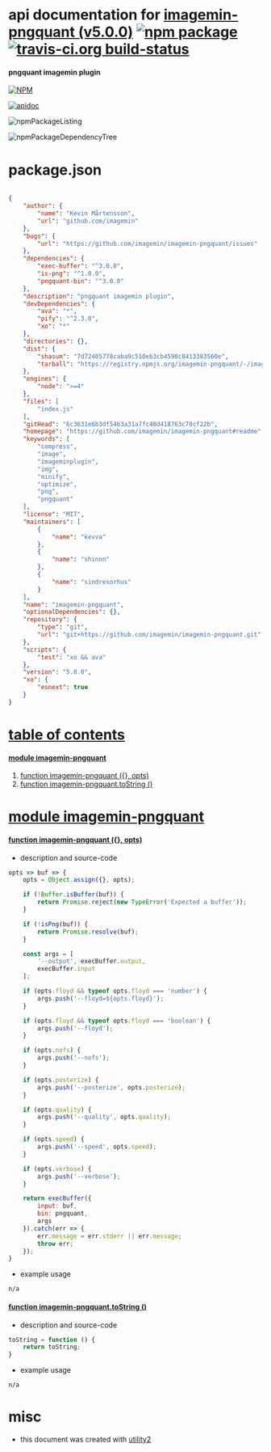 # api documentation for  [imagemin-pngquant (v5.0.0)](https://github.com/imagemin/imagemin-pngquant#readme)  [![npm package](https://img.shields.io/npm/v/npmdoc-imagemin-pngquant.svg?style=flat-square)](https://www.npmjs.org/package/npmdoc-imagemin-pngquant) [![travis-ci.org build-status](https://api.travis-ci.org/npmdoc/node-npmdoc-imagemin-pngquant.svg)](https://travis-ci.org/npmdoc/node-npmdoc-imagemin-pngquant)
#### pngquant imagemin plugin

[![NPM](https://nodei.co/npm/imagemin-pngquant.png?downloads=true&downloadRank=true&stars=true)](https://www.npmjs.com/package/imagemin-pngquant)

[![apidoc](https://npmdoc.github.io/node-npmdoc-imagemin-pngquant/build/screenCapture.buildCi.browser.apidoc.html.png)](https://npmdoc.github.io/node-npmdoc-imagemin-pngquant/build/apidoc.html)

![npmPackageListing](https://npmdoc.github.io/node-npmdoc-imagemin-pngquant/build/screenCapture.npmPackageListing.svg)

![npmPackageDependencyTree](https://npmdoc.github.io/node-npmdoc-imagemin-pngquant/build/screenCapture.npmPackageDependencyTree.svg)



# package.json

```json

{
    "author": {
        "name": "Kevin Mårtensson",
        "url": "github.com/imagemin"
    },
    "bugs": {
        "url": "https://github.com/imagemin/imagemin-pngquant/issues"
    },
    "dependencies": {
        "exec-buffer": "^3.0.0",
        "is-png": "^1.0.0",
        "pngquant-bin": "^3.0.0"
    },
    "description": "pngquant imagemin plugin",
    "devDependencies": {
        "ava": "*",
        "pify": "^2.3.0",
        "xo": "*"
    },
    "directories": {},
    "dist": {
        "shasum": "7d72405778caba9c510eb3cb4590c8413383560e",
        "tarball": "https://registry.npmjs.org/imagemin-pngquant/-/imagemin-pngquant-5.0.0.tgz"
    },
    "engines": {
        "node": ">=4"
    },
    "files": [
        "index.js"
    ],
    "gitHead": "6c3631e6b3df5463a31a7fc48d418763c70cf22b",
    "homepage": "https://github.com/imagemin/imagemin-pngquant#readme",
    "keywords": [
        "compress",
        "image",
        "imageminplugin",
        "img",
        "minify",
        "optimize",
        "png",
        "pngquant"
    ],
    "license": "MIT",
    "maintainers": [
        {
            "name": "kevva"
        },
        {
            "name": "shinnn"
        },
        {
            "name": "sindresorhus"
        }
    ],
    "name": "imagemin-pngquant",
    "optionalDependencies": {},
    "repository": {
        "type": "git",
        "url": "git+https://github.com/imagemin/imagemin-pngquant.git"
    },
    "scripts": {
        "test": "xo && ava"
    },
    "version": "5.0.0",
    "xo": {
        "esnext": true
    }
}
```



# <a name="apidoc.tableOfContents"></a>[table of contents](#apidoc.tableOfContents)

#### [module imagemin-pngquant](#apidoc.module.imagemin-pngquant)
1.  [function <span class="apidocSignatureSpan"></span>imagemin-pngquant ({}, opts)](#apidoc.element.imagemin-pngquant.imagemin-pngquant)
1.  [function <span class="apidocSignatureSpan">imagemin-pngquant.</span>toString ()](#apidoc.element.imagemin-pngquant.toString)



# <a name="apidoc.module.imagemin-pngquant"></a>[module imagemin-pngquant](#apidoc.module.imagemin-pngquant)

#### <a name="apidoc.element.imagemin-pngquant.imagemin-pngquant"></a>[function <span class="apidocSignatureSpan"></span>imagemin-pngquant ({}, opts)](#apidoc.element.imagemin-pngquant.imagemin-pngquant)
- description and source-code
```javascript
opts => buf => {
	opts = Object.assign({}, opts);

	if (!Buffer.isBuffer(buf)) {
		return Promise.reject(new TypeError('Expected a buffer'));
	}

	if (!isPng(buf)) {
		return Promise.resolve(buf);
	}

	const args = [
		'--output', execBuffer.output,
		execBuffer.input
	];

	if (opts.floyd && typeof opts.floyd === 'number') {
		args.push('--floyd=${opts.floyd}');
	}

	if (opts.floyd && typeof opts.floyd === 'boolean') {
		args.push('--floyd');
	}

	if (opts.nofs) {
		args.push('--nofs');
	}

	if (opts.posterize) {
		args.push('--posterize', opts.posterize);
	}

	if (opts.quality) {
		args.push('--quality', opts.quality);
	}

	if (opts.speed) {
		args.push('--speed', opts.speed);
	}

	if (opts.verbose) {
		args.push('--verbose');
	}

	return execBuffer({
		input: buf,
		bin: pngquant,
		args
	}).catch(err => {
		err.message = err.stderr || err.message;
		throw err;
	});
}
```
- example usage
```shell
n/a
```

#### <a name="apidoc.element.imagemin-pngquant.toString"></a>[function <span class="apidocSignatureSpan">imagemin-pngquant.</span>toString ()](#apidoc.element.imagemin-pngquant.toString)
- description and source-code
```javascript
toString = function () {
    return toString;
}
```
- example usage
```shell
n/a
```



# misc
- this document was created with [utility2](https://github.com/kaizhu256/node-utility2)
